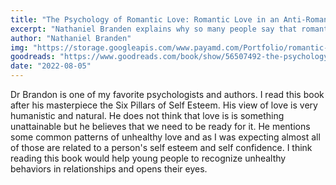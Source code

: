 ```yaml
---
title: "The Psychology of Romantic Love: Romantic Love in an Anti-Romantic Age"
excerpt: "Nathaniel Branden explains why so many people say that romantic love is just not possible in today's world while he sees it as a pathway not only to extraordinary joy but also to profound self-discovery. This book explores the nature of romantic love on many levels-the philosophical, the historical, the sociological, and the physiological."
author: "Nathaniel Branden"
img: "https://storage.googleapis.com/www.payamd.com/Portfolio/romantic-love.jpeg"
goodreads: "https://www.goodreads.com/book/show/56507492-the-psychology-of-romantic-love"
date: "2022-08-05"
---
```


Dr Brandon is one of my favorite psychologists and authors. I read this book after his masterpiece the Six Pillars of Self Esteem. His view of love is very humanistic and natural. He does not think that love is is something unattainable but he believes that we need to be ready for it. He mentions some common patterns of unhealthy love and as I was expecting almost all of those are related to a person's self esteem and self confidence. I think reading this book would help young people to recognize unhealthy behaviors in relationships and opens their eyes.
